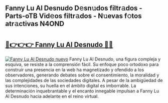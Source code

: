 ## Fanny Lu Al Desnudo D𝚎sn𝚞dos filtr𝚊dos - Parts-oTB Vid𝚎os filtr𝚊dos - N𝚞evas f𝚘tos atr𝚊ctivas N4OND

# <h2><a href="http://mb1frdz.tromn.icu/?c=Fanny+Lu+Al+Desnudo">🔗👉👉👉 Fanny Lu Al Desnudo 🔗🔗</a></h2>

[![Fanny Lu Al Desnudo nuevo](https://i.imgur.com/pEAQMta.gif)](http://mb1frdz.tromn.icu/?c=Fanny+Lu+Al+Desnudo)
Fanny Lu Al Desnudo, una figura compleja y esquiva, se resiste a la comprensión fácil. Su enfoque poco ortodoxo para construir una presencia en la web ha magnetizado y ofendido a los observadores, generando debates sobre el consentimiento, la moralidad y las complejidades de las sociedades digitales. A pesar de la ambigüedad de sus intenciones, su huella en el ámbito digital es imborrable. La determinación inquebrantable y el encanto innegable impulsan a Fanny Lu Al Desnudo hacia adelante en el reino virtual.
